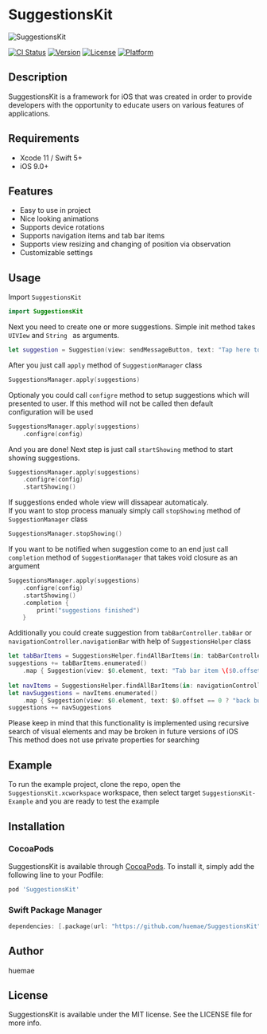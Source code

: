 # SuggestionsKit

![SuggestionsKit](https://i.imgur.com/Z9SfxiO.gif)

[![CI Status](https://travis-ci.org/huemae/SuggestionsKit.svg?branch=master)](https://travis-ci.org/huemae/SuggestionsKit)
[![Version](https://img.shields.io/cocoapods/v/SuggestionsKit.svg?style=flat)](https://cocoapods.org/pods/SuggestionsKit)
[![License](https://img.shields.io/cocoapods/l/SuggestionsKit.svg?style=flat)](https://cocoapods.org/pods/SuggestionsKit)
[![Platform](https://img.shields.io/cocoapods/p/SuggestionsKit.svg?style=flat)](https://cocoapods.org/pods/SuggestionsKit)

## Description

SuggestionsKit is a framework for iOS that was created in order to provide developers with the opportunity to educate users on various features of applications.

## Requirements
* Xcode 11 / Swift 5+
* iOS 9.0+

## Features

* Easy to use in project
* Nice looking animations
* Supports device rotations
* Supports navigation items and tab bar items
* Supports view resizing and changing of position via observation
* Customizable settings

## Usage

Import ```SuggestionsKit```

```swift
import SuggestionsKit
```

Next you need to create one or more suggestions. Simple init method takes ```UIVIew``` and ```String ``` as arguments.
```swift
let suggestion = Suggestion(view: sendMessageButton, text: "Tap here to send message to user")
```

After you just call ```apply``` method of ```SuggestionManager``` class
```swift
SuggestionsManager.apply(suggestions)
```
Optionaly you could call ```configre``` method to setup suggestions which will presented to user. If this method will not be called then default configuration will be used
```swift
SuggestionsManager.apply(suggestions)
    .configre(config)
```
And you are done! Next step is just call ```startShowing``` method to start showing suggestions.
```swift
SuggestionsManager.apply(suggestions)
    .configre(config)
    .startShowing()
```

If suggestions ended whole view will dissapear automaticaly.  
If you want to stop process manualy simply call ```stopShowing``` method of ```SuggestionManager``` class
```swift
SuggestionsManager.stopShowing()
```
If you want to be notified when suggestion come to an end just call ```completion``` method of ```SuggestionManager``` that takes void closure as an argument
```swift
SuggestionsManager.apply(suggestions)
    .configre(config)
    .startShowing()
    .completion {
        print("suggestions finished")
    }
 ```
 
 Additionally you could create suggestion from ```tabBarController.tabBar``` or ```navigationController.navigationBar``` with help of ```SuggestionsHelper``` class
```swift
let tabBarItems = SuggestionsHelper.findAllBarItems(in: tabBarController?.tabBar)
suggestions += tabBarItems.enumerated()
    .map { Suggestion(view: $0.element, text: "Tab bar item \($0.offset)") }
    
let navItems = SuggestionsHelper.findAllBarItems(in: navigationController?.navigationBar)
let navSuggestions = navItems.enumerated()
    .map { Suggestion(view: $0.element, text: $0.offset == 0 ? "back button" : "bar button item") }
suggestions += navSuggestions
```
Please keep in mind that this functionality is implemented using recursive search of visual elements and may be broken in future versions of iOS  
This method does not use private properties for searching

## Example

To run the example project, clone the repo, open the ```SuggestionsKit.xcworkspace``` workspace, then select target ```SuggestionsKit-Example``` and you are ready to test the example
## Installation

### CocoaPods

SuggestionsKit is available through [CocoaPods](https://cocoapods.org). To install
it, simply add the following line to your Podfile:

```ruby
pod 'SuggestionsKit'
```

### Swift Package Manager
```swift
dependencies: [.package(url: "https://github.com/huemae/SuggestionsKit", Package.Dependency.Requirement.branch("master"))]
```
## Author

huemae

## License

SuggestionsKit is available under the MIT license. See the LICENSE file for more info.
